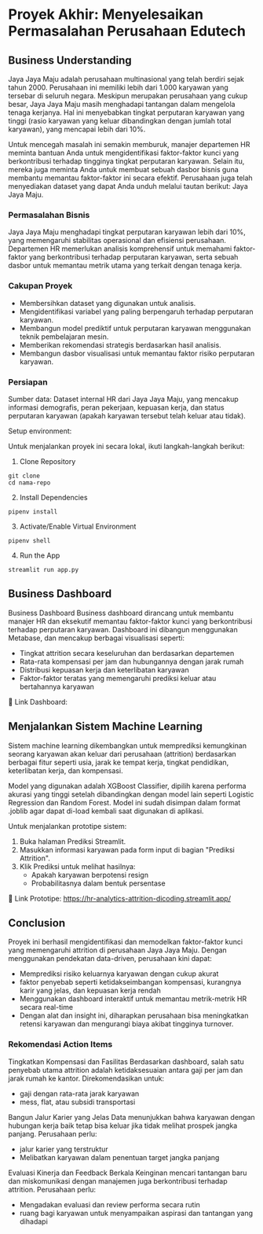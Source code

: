 # Proyek Akhir: Menyelesaikan Permasalahan Perusahaan Edutech

## Business Understanding

Jaya Jaya Maju adalah perusahaan multinasional yang telah berdiri sejak tahun 2000. Perusahaan ini memiliki lebih dari 1.000 karyawan yang tersebar di seluruh negara. Meskipun merupakan perusahaan yang cukup besar, Jaya Jaya Maju masih menghadapi tantangan dalam mengelola tenaga kerjanya. Hal ini menyebabkan tingkat perputaran karyawan yang tinggi (rasio karyawan yang keluar dibandingkan dengan jumlah total karyawan), yang mencapai lebih dari 10%.

Untuk mencegah masalah ini semakin memburuk, manajer departemen HR meminta bantuan Anda untuk mengidentifikasi faktor-faktor kunci yang berkontribusi terhadap tingginya tingkat perputaran karyawan. Selain itu, mereka juga meminta Anda untuk membuat sebuah dasbor bisnis guna membantu memantau faktor-faktor ini secara efektif. Perusahaan juga telah menyediakan dataset yang dapat Anda unduh melalui tautan berikut: Jaya Jaya Maju.

### Permasalahan Bisnis

Jaya Jaya Maju menghadapi tingkat perputaran karyawan lebih dari 10%, yang memengaruhi stabilitas operasional dan efisiensi perusahaan. Departemen HR memerlukan analisis komprehensif untuk memahami faktor-faktor yang berkontribusi terhadap perputaran karyawan, serta sebuah dasbor untuk memantau metrik utama yang terkait dengan tenaga kerja.

### Cakupan Proyek

- Membersihkan dataset yang digunakan untuk analisis.
- Mengidentifikasi variabel yang paling berpengaruh terhadap perputaran karyawan.
- Membangun model prediktif untuk perputaran karyawan menggunakan teknik pembelajaran mesin.
- Memberikan rekomendasi strategis berdasarkan hasil analisis.
- Membangun dasbor visualisasi untuk memantau faktor risiko perputaran karyawan.

### Persiapan

Sumber data: Dataset internal HR dari Jaya Jaya Maju, yang mencakup informasi demografis, peran pekerjaan, kepuasan kerja, dan status perputaran karyawan (apakah karyawan tersebut telah keluar atau tidak).

Setup environment:

Untuk menjalankan proyek ini secara lokal, ikuti langkah-langkah berikut:

1. Clone Repository

```
git clone
cd nama-repo
```

2. Install Dependencies

```
pipenv install
```

3. Activate/Enable Virtual Environment

```
pipenv shell
```

4. Run the App

```
streamlit run app.py
```

## Business Dashboard

Business Dashboard
Business dashboard dirancang untuk membantu manajer HR dan eksekutif memantau faktor-faktor kunci yang berkontribusi terhadap perputaran karyawan. Dashboard ini dibangun menggunakan Metabase, dan mencakup berbagai visualisasi seperti:

- Tingkat attrition secara keseluruhan dan berdasarkan departemen
- Rata-rata kompensasi per jam dan hubungannya dengan jarak rumah
- Distribusi kepuasan kerja dan keterlibatan karyawan
- Faktor-faktor teratas yang memengaruhi prediksi keluar atau bertahannya karyawan

🔗 Link Dashboard:

## Menjalankan Sistem Machine Learning

Sistem machine learning dikembangkan untuk memprediksi kemungkinan seorang karyawan akan keluar dari perusahaan (attrition) berdasarkan berbagai fitur seperti usia, jarak ke tempat kerja, tingkat pendidikan, keterlibatan kerja, dan kompensasi.

Model yang digunakan adalah XGBoost Classifier, dipilih karena performa akurasi yang tinggi setelah dibandingkan dengan model lain seperti Logistic Regression dan Random Forest. Model ini sudah disimpan dalam format .joblib agar dapat di-load kembali saat digunakan di aplikasi.

Untuk menjalankan prototipe sistem:

1. Buka halaman Prediksi Streamlit.
2. Masukkan informasi karyawan pada form input di bagian "Prediksi Attrition".
3. Klik Prediksi untuk melihat hasilnya:
   - Apakah karyawan berpotensi resign
   - Probabilitasnya dalam bentuk persentase

🔗 Link Prototipe: https://hr-analytics-attrition-dicoding.streamlit.app/

## Conclusion

Proyek ini berhasil mengidentifikasi dan memodelkan faktor-faktor kunci yang memengaruhi attrition di perusahaan Jaya Jaya Maju. Dengan menggunakan pendekatan data-driven, perusahaan kini dapat:

- Memprediksi risiko keluarnya karyawan dengan cukup akurat
- faktor penyebab seperti ketidakseimbangan kompensasi, kurangnya karir yang jelas, dan kepuasan kerja rendah
- Menggunakan dashboard interaktif untuk memantau metrik-metrik HR secara real-time
- Dengan alat dan insight ini, diharapkan perusahaan bisa meningkatkan retensi karyawan dan mengurangi biaya akibat tingginya turnover.

### Rekomendasi Action Items

Tingkatkan Kompensasi dan Fasilitas
Berdasarkan dashboard, salah satu penyebab utama attrition adalah ketidaksesuaian antara gaji per jam dan jarak rumah ke kantor. Direkomendasikan untuk:

- gaji dengan rata-rata jarak karyawan
- mess, flat, atau subsidi transportasi

Bangun Jalur Karier yang Jelas
Data menunjukkan bahwa karyawan dengan hubungan kerja baik tetap bisa keluar jika tidak melihat prospek jangka panjang. Perusahaan perlu:

- jalur karier yang terstruktur
- Melibatkan karyawan dalam penentuan target jangka panjang

Evaluasi Kinerja dan Feedback Berkala
Keinginan mencari tantangan baru dan miskomunikasi dengan manajemen juga berkontribusi terhadap attrition. Perusahaan perlu:

- Mengadakan evaluasi dan review performa secara rutin
- ruang bagi karyawan untuk menyampaikan aspirasi dan tantangan yang dihadapi
